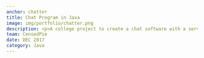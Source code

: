 ```yaml
---
anchor: chatter
title: Chat Program in Java
image: img/portfolio/chatter.png
description: <p>A college project to create a chat software with a server and client.</p><p>The project uses Java sockets to connect on the local machine to a server also run there.</p><p> It can be configured to run on the internet by modifying the source code, however I don't own a server with a static ip to host the server and demonstrate the clients internet capabilities.</p><p> It was tested by running the client from college and connecting to my PC at home which was running the server.</p><p>The client can be downloaded here</p><p><a href="/proj/ClientChat.zip">Download Client</a></p><p> And the server here</p><a href="/proj/ServerChat.zip">Download Server</a><p>Source code here</p><a href="https://github.com/CensedPie/ChatProgramJava">https://github.com/CensedPie/ChatProgramJava</a> 
team: CensedPie
date: DEC 2017
category: Java
---
```

